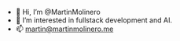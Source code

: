 - 👋 Hi, I’m @MartinMolinero
- 👀 I’m interested in fullstack development and AI.
- 📫 martin@martinmolinero.me

<!---
MartinMolinero/MartinMolinero is a ✨ special ✨ repository because its `README.md` (this file) appears on your GitHub profile.
You can click the Preview link to take a look at your changes.
--->
